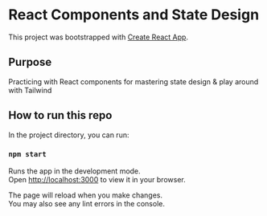 # React Components and State Design

This project was bootstrapped with [Create React App](https://github.com/facebook/create-react-app).


## Purpose

Practicing with React components for mastering state design & play around with Tailwind


## How to run this repo

In the project directory, you can run:

### `npm start`

Runs the app in the development mode.\
Open [http://localhost:3000](http://localhost:3000) to view it in your browser.

The page will reload when you make changes.\
You may also see any lint errors in the console.
